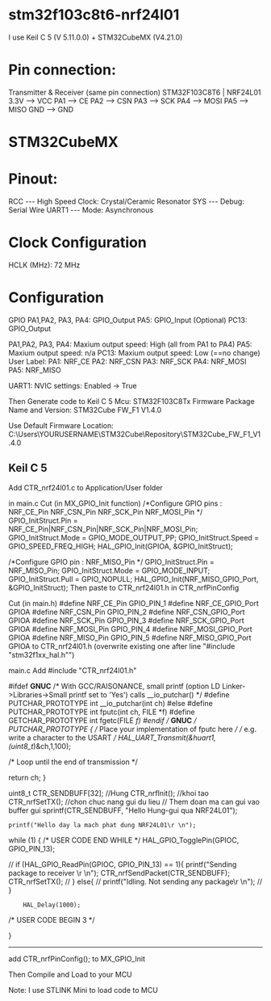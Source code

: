 # stm32f103c8t6-nrf24l01

I use Keil C 5 (V 5.11.0.0) + STM32CubeMX (V4.21.0)

# Pin connection:

Transmitter & Receiver (same pin connection)
STM32F103C8T6  |  NRF24L01
3.3V -->  VCC
PA1  -->  CE
PA2  -->  CSN
PA3  -->  SCK
PA4  -->  MOSI
PA5  -->  MISO
GND  -->  GND

# STM32CubeMX
# Pinout:
RCC
--- High Speed Clock: Crystal/Ceramic Resonator
SYS
--- Debug: Serial Wire
UART1
--- Mode: Asynchronous

# Clock Configuration
HCLK (MHz): 72 MHz

# Configuration 
GPIO
PA1,PA2, PA3, PA4: GPIO_Output
PA5: GPIO_Input
(Optional) PC13: GPIO_Output

PA1,PA2, PA3, PA4: Maxium output speed: High (all from PA1 to PA4)
PA5: Maxium output speed: n/a
PC13: Maxium output speed: Low (==no change)
User Label: 
PA1: NRF_CE
PA2: NRF_CSN
PA3: NRF_SCK
PA4: NRF_MOSI
PA5: NRF_MISO


UART1: NVIC settings: Enabled -> True

Then Generate code to Keil C 5 
Mcu: STM32F103C8Tx
Firmware Package Name and Version:
STM32Cube FW_F1 V1.4.0

Use Default Firmware Location:
C:\Users\YOURUSERNAME\STM32Cube\Repository\STM32Cube_FW_F1_V1.4.0

## Keil C 5
Add CTR_nrf24l01.c to Application/User folder

in main.c
Cut (in MX_GPIO_Init function)
/*Configure GPIO pins : NRF_CE_Pin NRF_CSN_Pin NRF_SCK_Pin NRF_MOSI_Pin */
  GPIO_InitStruct.Pin = NRF_CE_Pin|NRF_CSN_Pin|NRF_SCK_Pin|NRF_MOSI_Pin;
  GPIO_InitStruct.Mode = GPIO_MODE_OUTPUT_PP;
  GPIO_InitStruct.Speed = GPIO_SPEED_FREQ_HIGH;
  HAL_GPIO_Init(GPIOA, &GPIO_InitStruct);

  /*Configure GPIO pin : NRF_MISO_Pin */
  GPIO_InitStruct.Pin = NRF_MISO_Pin;
  GPIO_InitStruct.Mode = GPIO_MODE_INPUT;
  GPIO_InitStruct.Pull = GPIO_NOPULL;
  HAL_GPIO_Init(NRF_MISO_GPIO_Port, &GPIO_InitStruct);
  Then paste to CTR_nrf24l01.h in CTR_nrfPinConfig
  
  Cut (in main.h)
  #define NRF_CE_Pin GPIO_PIN_1
#define NRF_CE_GPIO_Port GPIOA
#define NRF_CSN_Pin GPIO_PIN_2
#define NRF_CSN_GPIO_Port GPIOA
#define NRF_SCK_Pin GPIO_PIN_3
#define NRF_SCK_GPIO_Port GPIOA
#define NRF_MOSI_Pin GPIO_PIN_4
#define NRF_MOSI_GPIO_Port GPIOA
#define NRF_MISO_Pin GPIO_PIN_5
#define NRF_MISO_GPIO_Port GPIOA
to CTR_nrf24l01.h (overwrite existing one after line "#include "stm32f1xx_hal.h"")

main.c
Add #include "CTR_nrf24l01.h"

#ifdef __GNUC__
  /* With GCC/RAISONANCE, small printf (option LD Linker->Libraries->Small printf
     set to 'Yes') calls __io_putchar() */
  #define PUTCHAR_PROTOTYPE int __io_putchar(int ch)
#else
  #define PUTCHAR_PROTOTYPE int fputc(int ch, FILE *f)
  #define GETCHAR_PROTOTYPE int fgetc(FILE *f)
#endif /* __GNUC__ */
	PUTCHAR_PROTOTYPE
{
  /* Place your implementation of fputc here */
  /* e.g. write a character to the USART */
	HAL_UART_Transmit(&huart1, (uint8_t*)&ch,1,100);

  /* Loop until the end of transmission */


  return ch;
}

uint8_t CTR_SENDBUFF[32];
//Hung
	CTR_nrfInit(); //khoi tao
	CTR_nrfSetTX(); //chon chuc nang gui du lieu
	// Them doan ma can gui vao buffer gui
	sprintf(CTR_SENDBUFF, "Hello Hung-gui qua NRF24L01");

	printf("Hello day la mach phat dung NRF24L01\r \n");
  
   while (1)
  {
  /* USER CODE END WHILE */
		HAL_GPIO_TogglePin(GPIOC, GPIO_PIN_13);
		
//		if (HAL_GPIO_ReadPin(GPIOC, GPIO_PIN_13) == 1){
			printf("Sending package to receiver \r \n");
			CTR_nrfSendPacket(CTR_SENDBUFF);
			CTR_nrfSetTX();
//		} else{
//			printf("Idling. Not sending any package\r \n");
//		}
		
		HAL_Delay(1000);
	
  /* USER CODE BEGIN 3 */

  }
  
  ----
  add CTR_nrfPinConfig(); to MX_GPIO_Init
  
  Then Compile and Load to your MCU
  
  Note: I use STLINK Mini to load code to MCU
  
  
  









